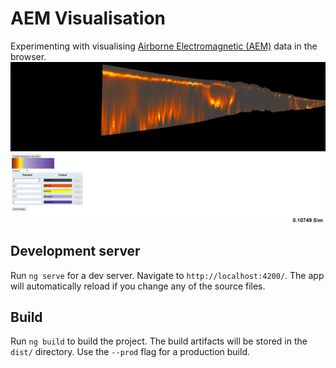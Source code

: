 # AEM Visualisation
Experimenting with visualising [Airborne Electromagnetic (AEM)](http://www.ga.gov.au/scientific-topics/disciplines/geophysics/airborne-electromagnetics) data in the browser.
![Screenshot](screenshot.png)

## Development server

Run `ng serve` for a dev server. Navigate to `http://localhost:4200/`. The app will automatically reload if you change any of the source files.

## Build

Run `ng build` to build the project. The build artifacts will be stored in the `dist/` directory. Use the `--prod` flag for a production build.
